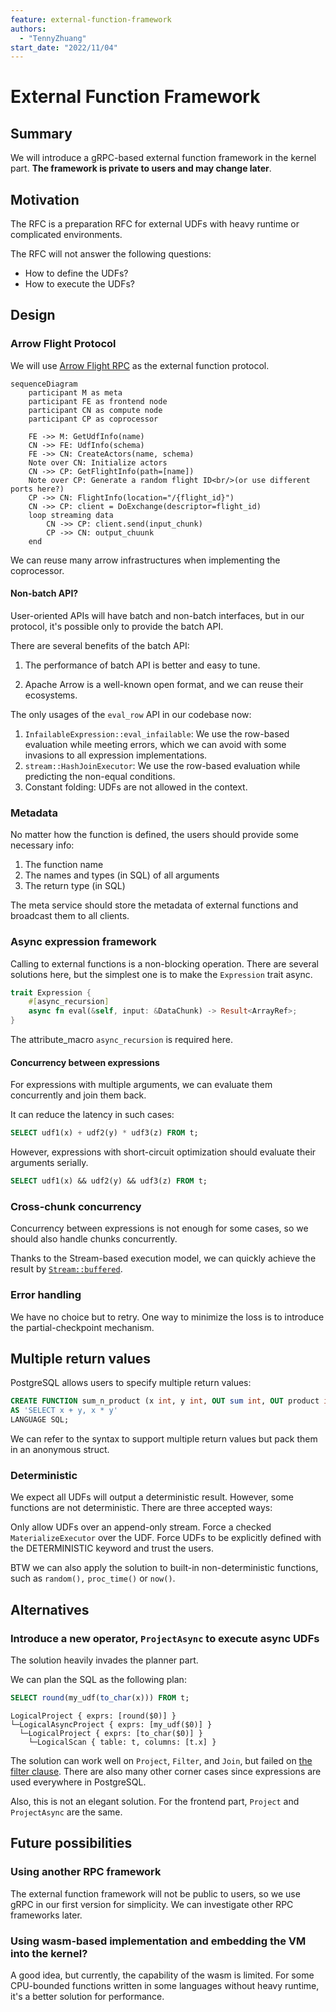 ```yaml
---
feature: external-function-framework
authors:
  - "TennyZhuang"
start_date: "2022/11/04"
---
```


# External Function Framework

## Summary

We will introduce a gRPC-based external function framework in the kernel part. **The framework is private to users and may change later**.

## Motivation

The RFC is a preparation RFC for external UDFs with heavy runtime or complicated environments.

The RFC will not answer the following questions:

* How to define the UDFs?
* How to execute the UDFs?

## Design

### Arrow Flight Protocol

We will use [Arrow Flight RPC](https://arrow.apache.org/docs/format/Flight.html#protocol-buffer-definitions) as the external function protocol.

```mermaid
sequenceDiagram
    participant M as meta
    participant FE as frontend node
    participant CN as compute node
    participant CP as coprocessor

    FE ->> M: GetUdfInfo(name)
    CN ->> FE: UdfInfo(schema)
    FE ->> CN: CreateActors(name, schema)
    Note over CN: Initialize actors
    CN ->> CP: GetFlightInfo(path=[name])
    Note over CP: Generate a random flight ID<br/>(or use different ports here?)
    CP ->> CN: FlightInfo(location="/{flight_id}")
    CN ->> CP: client = DoExchange(descriptor=flight_id)
    loop streaming data
        CN ->> CP: client.send(input_chunk)
        CP ->> CN: output_chuunk
    end
```

We can reuse many arrow infrastructures when implementing the coprocessor.

#### Non-batch API?

User-oriented APIs will have batch and non-batch interfaces, but in our protocol, it's possible only to provide the batch API.

There are several benefits of the batch API:

1. The performance of batch API is better and easy to tune.

2. Apache Arrow is a well-known open format, and we can reuse their ecosystems.

The only usages of the `eval_row` API in our codebase now:

1. `InfailableExpression::eval_infailable`: We use the row-based evaluation while meeting errors, which we can avoid with some invasions to all expression implementations.
2. `stream::HashJoinExecutor`: We use the row-based evaluation while predicting the non-equal conditions.
3. Constant folding: UDFs are not allowed in the context.

### Metadata

No matter how the function is defined, the users should provide some necessary info:

1. The function name
2. The names and types (in SQL) of all arguments
3. The return type (in SQL)

The meta service should store the metadata of external functions and broadcast them to all clients.

### Async expression framework

Calling to external functions is a non-blocking operation. There are several solutions here, but the simplest one is to make the `Expression` trait async.

```rust
trait Expression {
    #[async_recursion]
    async fn eval(&self, input: &DataChunk) -> Result<ArrayRef>;
}
```

The attribute_macro `async_recursion` is required here.

#### Concurrency between expressions

For expressions with multiple arguments, we can evaluate them concurrently and join them back.

It can reduce the latency in such cases:

```sql
SELECT udf1(x) + udf2(y) * udf3(z) FROM t;
```

However, expressions with short-circuit optimization should evaluate their arguments serially.

```sql
SELECT udf1(x) && udf2(y) && udf3(z) FROM t;
```

### Cross-chunk concurrency

Concurrency between expressions is not enough for some cases, so we should also handle chunks concurrently.

Thanks to the Stream-based execution model, we can quickly achieve the result by [`Stream::buffered`](https://docs.rs/futures/latest/futures/stream/trait.StreamExt.html#method.buffered).

### Error handling

We have no choice but to retry. One way to minimize the loss is to introduce the partial-checkpoint mechanism.

## Multiple return values

PostgreSQL allows users to specify multiple return values:

```sql
CREATE FUNCTION sum_n_product (x int, y int, OUT sum int, OUT product int)
AS 'SELECT x + y, x * y'
LANGUAGE SQL;
```

We can refer to the syntax to support multiple return values but pack them in an anonymous struct.

### Deterministic

We expect all UDFs will output a deterministic result. However,  some functions are not deterministic. There are three accepted ways:

Only allow UDFs over an append-only stream.
Force a checked `MaterializeExecutor` over the UDF.
Force UDFs to be explicitly defined with the DETERMINISTIC keyword and trust the users.

BTW we can also apply the solution to built-in non-deterministic functions, such as `random(),` `proc_time()` or `now()`.

## Alternatives

### Introduce a new operator, `ProjectAsync` to execute async UDFs

The solution heavily invades the planner part.

We can plan the SQL as the following plan:

```sql
SELECT round(my_udf(to_char(x))) FROM t;
```

```plain
LogicalProject { exprs: [round($0)] }
└─LogicalAsyncProject { exprs: [my_udf($0)] }
  └─LogicalProject { exprs: [to_char($0)] }
    └─LogicalScan { table: t, columns: [t.x] }
```

The solution can work well on `Project`, `Filter`, and `Join`, but failed on [the filter clause](https://medium.com/little-programming-joys/the-filter-clause-in-postgres-9-4-3dd327d3c852). There are also many other corner cases since expressions are used everywhere in PostgreSQL.

Also, this is not an elegant solution. For the frontend part, `Project` and `ProjectAsync` are the same.

## Future possibilities

### Using another RPC framework

The external function framework will not be public to users, so we use gRPC in our first version for simplicity. We can investigate other RPC frameworks later.

### Using wasm-based implementation and embedding the VM into the kernel?

A good idea, but currently, the capability of the wasm is limited. For some CPU-bounded functions written in some languages without heavy runtime, it's a better solution for performance.
